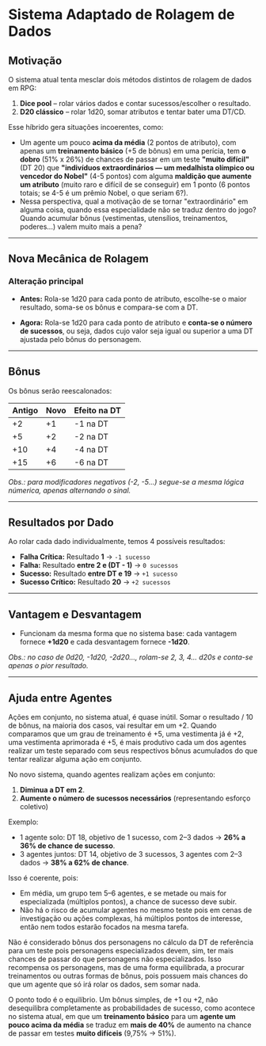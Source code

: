 # Sistema Adaptado de Rolagem de Dados

## Motivação

O sistema atual tenta mesclar dois métodos distintos de rolagem de dados em RPG:

1. **Dice pool** – rolar vários dados e contar sucessos/escolher o resultado.
2. **D20 clássico** – rolar 1d20, somar atributos e tentar bater uma DT/CD.

Esse híbrido gera situações incoerentes, como:

* Um agente um pouco **acima da média** (2 pontos de atributo), com apenas um **treinamento básico** (+5 de bônus) em uma perícia, tem **o dobro** (51% x 26%) de chances de passar em um teste **"muito difícil"** (DT 20) que **"indivíduos extraordinários — um medalhista olímpico ou vencedor do Nobel"** (4-5 pontos) com alguma **maldição que aumente um atributo** (muito raro e difícil de se conseguir) em 1 ponto (6 pontos totais; se 4-5 é um prêmio Nobel, o que seriam 6?).
* Nessa perspectiva, qual a motivação de se tornar "extraordinário" em alguma coisa, quando essa especialidade não se traduz dentro do jogo? Quando acumular bônus (vestimentas, utensílios, treinamentos, poderes...) valem muito mais a pena?

---

## Nova Mecânica de Rolagem

### Alteração principal

* **Antes:**
  Rola-se 1d20 para cada ponto de atributo, escolhe-se o maior resultado, soma-se os bônus e compara-se com a DT.

* **Agora:**
  Rola-se 1d20 para cada ponto de atributo e **conta-se o número de sucessos**, ou seja, dados cujo valor seja igual ou superior a uma DT ajustada pelo bônus do personagem.

---

## Bônus

Os bônus serão reescalonados:

| Antigo | Novo | Efeito na DT |
| ------ | ---- | ------------ |
| +2     | +1   | -1 na DT     |
| +5     | +2   | -2 na DT     |
| +10    | +4   | -4 na DT     |
| +15    | +6   | -6 na DT     |

*Obs.: para modificadores negativos (-2, -5...) segue-se a mesma lógica númerica, apenas alternando o sinal.*

---

## Resultados por Dado

Ao rolar cada dado individualmente, temos 4 possíveis resultados:

* **Falha Crítica:**
  Resultado **1** → `-1 sucesso`
* **Falha:**
  Resultado **entre 2 e (DT - 1)** → `0 sucessos`
* **Sucesso:**
  Resultado **entre DT e 19** → `+1 sucesso`
* **Sucesso Crítico:**
  Resultado **20** → `+2 sucessos`

---

## Vantagem e Desvantagem

* Funcionam da mesma forma que no sistema base: cada vantagem fornece **+1d20** e cada desvantagem fornece **-1d20**.

*Obs.: no caso de 0d20, -1d20, -2d20..., rolam-se 2, 3, 4... d20s e conta-se apenas o pior resultado.*

---

## Ajuda entre Agentes

Ações em conjunto, no sistema atual, é quase inútil. Somar o resultado / 10 de bônus, na maioria dos casos, vai resultar em um +2. Quando comparamos que um grau de treinamento é +5, uma vestimenta já é +2, uma vestimenta aprimorada é +5, é mais produtivo cada um dos agentes realizar um teste separado com seus respectivos bônus acumulados do que tentar realizar alguma ação em conjunto.

No novo sistema, quando agentes realizam ações em conjunto:

1. **Diminua a DT em 2**.
2. **Aumente o número de sucessos necessários** (representando esforço coletivo)

Exemplo:

* 1 agente solo: DT 18, objetivo de 1 sucesso, com 2–3 dados → **26% a 36% de chance de sucesso**.
* 3 agentes juntos: DT 14, objetivo de 3 sucessos, 3 agentes com 2–3 dados → **38% a 62% de chance**.

Isso é coerente, pois:

* Em média, um grupo tem 5–6 agentes, e se metade ou mais for especializada (múltiplos pontos), a chance de sucesso deve subir.
* Não há o risco de acumular agentes no mesmo teste pois em cenas de investigação ou ações complexas, há múltiplos pontos de interesse, então nem todos estarão focados na mesma tarefa.

Não é considerado bônus dos personagens no cálculo da DT de referência para um teste pois personagens especializados devem, sim, ter mais chances de passar do que personagens não especializados. Isso recompensa os personagens, mas de uma forma equilibrada, a procurar treinamentos ou outras formas de bônus, pois possuem mais chances do que um agente que só irá rolar os dados, sem somar nada.

O ponto todo é o equilíbrio. Um bônus simples, de +1 ou +2, não desequilibra completamente as probabilidades de sucesso, como acontece no sistema atual, em que um **treinamento básico** para um **agente um pouco acima da média** se traduz em **mais de 40%** de aumento na chance de passar em testes **muito difíceis** (9,75% -> 51%).
